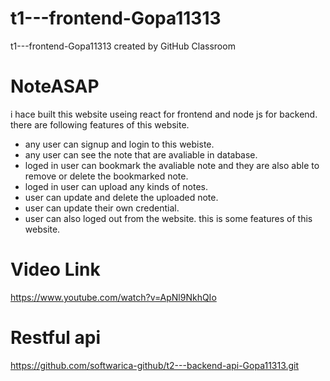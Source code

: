 # t1---frontend-Gopa11313
t1---frontend-Gopa11313 created by GitHub Classroom
# NoteASAP
  i hace built this website useing react for frontend and node js for backend. there are following features of this website.
- any user can signup and login to this webiste.
- any user can see the note that are avaliable in database.
- loged in user can bookmark the avaliable note and they are also able to remove or delete the bookmarked note.
- loged in user can upload any kinds of notes.
- user can update and delete the uploaded note.
- user can update their own credential.
- user can also loged out from the website. 
this is some features of this website.

# Video Link
https://www.youtube.com/watch?v=ApNl9NkhQIo

# Restful api
https://github.com/softwarica-github/t2---backend-api-Gopa11313.git
